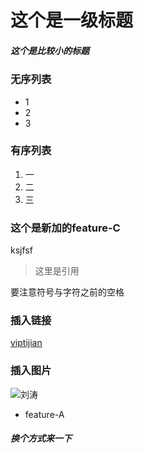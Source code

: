 # 这个是一级标题
##### 这个是比较小的标题

### 无序列表
* 1
* 2
* 3

### 有序列表
1. 一
2. 二
3. 三

### 这个是新加的feature-C

ksjfsf

> 这里是引用

要注意符号与字符之前的空格

### 插入链接
[viptijian](http://www.viptijian.com/0591)

### 插入图片
![刘涛](http://image93.360doc.com/DownloadImg/2016/01/1311/64413366_4.jpg)

- feature-A

##### 换个方式来一下

